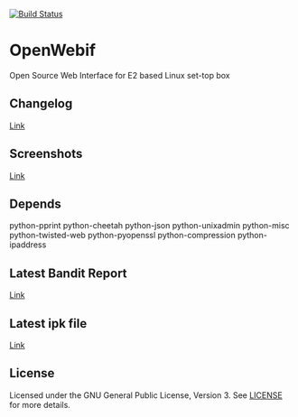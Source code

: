 [![Build Status](https://travis-ci.org/E2OpenPlugins/e2openplugin-OpenWebif.svg?branch=master)](https://travis-ci.org/E2OpenPlugins/e2openplugin-OpenWebif)

# OpenWebif
Open Source Web Interface for E2 based Linux set-top box

## Changelog
[Link](CHANGES.md)

## Screenshots
[Link](screenshots/SCREENSHOTS.md)

## Depends
python-pprint
python-cheetah
python-json
python-unixadmin
python-misc
python-twisted-web
python-pyopenssl
python-compression
python-ipaddress

## Latest Bandit Report
[Link](http://e2openplugins.github.io/e2openplugin-OpenWebif/bandit.html) 

## Latest ipk file
[Link](https://github.com/E2OpenPlugins/e2openplugin-OpenWebif/tree/gh-pages)

## License
Licensed under the GNU General Public License, Version 3. See [LICENSE](https://github.com/E2OpenPlugins/e2openplugin-OpenWebif/blob/master/LICENSE.txt) for more details.
